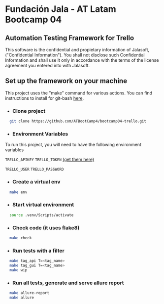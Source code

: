 # Fundación Jala - AT Latam Bootcamp 04

## Automation Testing Framework for Trello

This software is the confidential and propietary information of
Jalasoft, ("Confidential Information"). You shall not disclose
such Confidential Information and shall use it only in
accordance with the terms of the license agreement you entered
into with Jalasoft.

## Set up the framework on your machine

This project uses the "make" command for various actions. You can find instructions to install for git-bash [here](https://gist.github.com/evanwill/0207876c3243bbb6863e65ec5dc3f058#make).

- ### Clone project

```bash
  git clone https://github.com/ATBootCamp4/bootcamp04-trello.git
```

- ### Environment Variables

To run this project, you will need to have the following environment variables

`TRELLO_APIKEY`
`TRELLO_TOKEN`
[(get them here)](https://trello.com/app-key)

`TRELLO_USER`
`TRELLO_PASSWORD`

- ### Create a virtual env
```bash
  make env
```
- ### Start virtual environment
```bash
  source .venv/Scripts/activate
```
- ### Check code (it uses flake8)
```bash
  make check
```
- ### Run tests with a filter
```bash
  make tag_api T=<tag_name>
  make tag_gui T=<tag_name>
  make wip
```
- ### Run all tests, generate and serve allure report
```bash
  make allure-report
  make allure
```